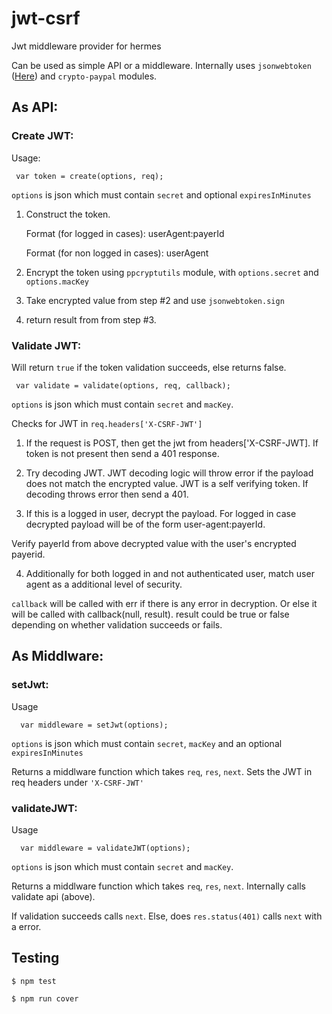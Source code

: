 jwt-csrf
========

Jwt middleware provider for hermes

Can be used as simple API or a middleware. Internally uses `jsonwebtoken` ([Here](https://github.com/auth0/node-jsonwebtoken))
and `crypto-paypal` modules.

## As API:

### Create JWT:

Usage:

```
 var token = create(options, req);

```

`options` is json which must contain `secret` and optional `expiresInMinutes`

  1. Construct the token.

       Format (for logged in cases): userAgent:payerId

       Format (for non logged in cases): userAgent

  2. Encrypt the token using `ppcryptutils` module, with `options.secret` and `options.macKey`

  3. Take encrypted value from step #2 and use `jsonwebtoken.sign`

  4. return result from from step #3.


### Validate JWT:

Will return `true` if the token validation succeeds, else returns false.

```
 var validate = validate(options, req, callback);

```

`options` is json which must contain `secret` and `macKey`.


Checks for JWT in `req.headers['X-CSRF-JWT']`

 1. If the request is POST, then get the jwt from headers['X-CSRF-JWT]. If token is not present then send a 401   response.
 
 2. Try decoding JWT. JWT decoding logic will throw error if the payload does not match the encrypted value.
 JWT is a self verifying token. If decoding throws error then send a 401.

 3. If this is a logged in user, decrypt the payload. For logged in case decrypted payload will be of the form
 user-agent:payerId.

 Verify payerId from above decrypted value with the user's encrypted payerid.

 4. Additionally for both logged in and not authenticated user, match user agent as a additional level of security.

`callback` will be called with err if there is any error in decryption. Or else it will be called with
callback(null, result). result could be true or false depending on whether validation succeeds or fails.

## As Middlware:

### setJwt:

 Usage

 ```
   var middleware = setJwt(options);

 ```

`options` is json which must contain `secret`, `macKey` and an optional `expiresInMinutes`


Returns a middlware function which takes `req`, `res`, `next`. Sets the JWT in req headers under `'X-CSRF-JWT'`


### validateJWT:

 Usage

 ```
   var middleware = validateJWT(options);

 ```

`options` is json which must contain `secret` and `macKey`.

Returns a middlware function which takes `req`, `res`, `next`. Internally calls validate api (above).

If validation succeeds calls `next`. Else, does `res.status(401)` calls `next` with a error.


## Testing
`$ npm test`

`$ npm run cover`
